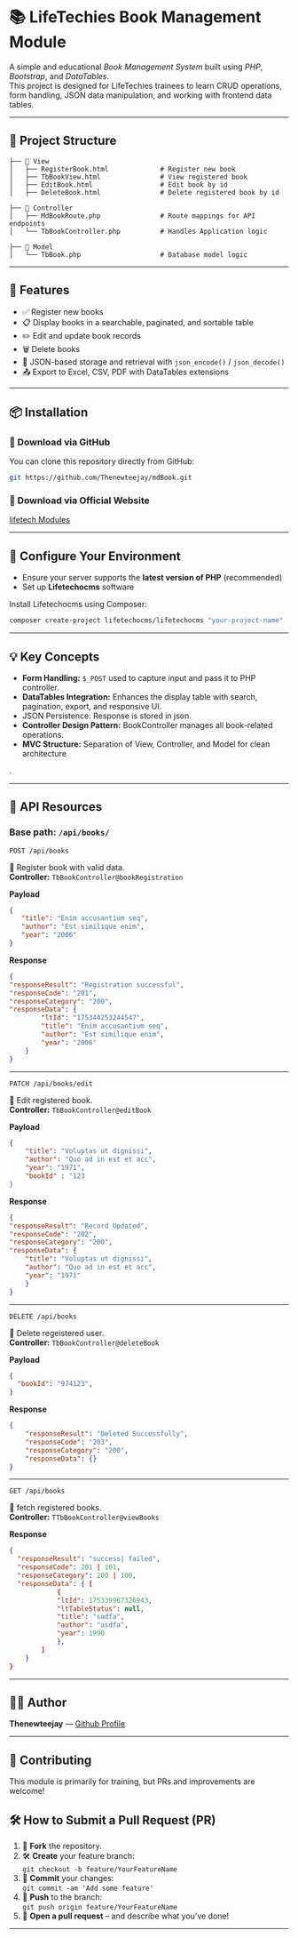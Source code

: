 
# 📚 LifeTechies Book Management Module

A simple and educational *Book Management System* built using *PHP*, *Bootstrap*, and *DataTables*.  
This project is designed for LifeTechies trainees to learn CRUD operations, form handling, JSON data manipulation, and working with frontend data tables.

---

## 📁 Project Structure

```plaintext
├── 📁 View
│   ├── RegisterBook.html             # Register new book
│   ├── TbBookView.html               # View registered book
│   ├── EditBook.html                 # Edit book by id
│   ├── DeleteBook.html               # Delete registered book by id

├── 📁 Controller
│   ├── MdBookRoute.php               # Route mappings for API endpoints
│   └── TbBookController.php          # Handles Application logic

├── 📁 Model
│   └── TbBook.php                    # Database model logic

```

---

## 🚀 Features

- ✅ Register new books
- 📋 Display books in a searchable, paginated, and sortable table
- ✏️ Edit and update book records
- 🗑️ Delete books
- 💾 JSON-based storage and retrieval with `json_encode()` / `json_decode()`
- 📤 Export to Excel, CSV, PDF with DataTables extensions 

---

## 📦 Installation

### 🔽 Download via GitHub

You can clone this repository directly from GitHub:

```bash
git https://github.com/Thenewteejay/mdBook.git
```

### 🔽 Download via Official Website

[lifetech Modules](https://lifetech.host/hub/module)

---

## 🧰 Configure Your Environment

- Ensure your server supports the **latest version of PHP** (recommended)
- Set up **Lifetechocms** software

Install Lifetechocms using Composer:

```bash
composer create-project lifetechocms/lifetechocms "your-project-name"
```

---

## 💡 Key Concepts

- **Form Handling:** `$_POST` used to capture input and pass it to PHP controller.
- **DataTables Integration:** Enhances the display table with search, pagination, export, and responsive UI.
- JSON Persistence: Response is stored in json.
- **Controller Design Pattern:** BookController manages all book-related operations.
- **MVC Structure:** Separation of View, Controller, and Model for clean architecture

.

---

## 📡 API Resources

### Base path: `/api/books/`

```http
POST /api/books
```
🔐 Register book with valid data.  
**Controller:** `TbBookController@bookRegistration`

**Payload**
```json
{
   "title": "Enim accusantium seq",
   "author": "Est similique enim",
   "year": "2006"
}
```
**Response**
```json
{
"responseResult": "Registration successful",
"responseCode": "201",
"responseCategory": "200",
"responseData": {
        "ltId": "175344253244547",
        "title": "Enim accusantium seq",
        "author": "Est similique enim",
        "year": "2006"
    }
}
```

---

```http
PATCH /api/books/edit
```
📝 Edit registered book.  
**Controller:** `TbBookController@editBook`

**Payload**
```json
{
    "title": "Voluptas ut dignissi",
    "author": "Quo ad in est et acc",
    "year": "1971",
    "bookId" : "123
}
```
**Response**

```json
{
"responseResult": "Record Updated",
"responseCode": "202",
"responseCategory": "200",
"responseData": {
    "title": "Voluptas ut dignissi",
    "author": "Quo ad in est et acc",
    "year": "1971"
    }
}
```

---

```http
DELETE /api/books
```
🔁 Delete regeistered user.  
**Controller:** `TbBookController@deleteBook`

**Payload**
```json
{
  "bookId": "974123",
}
```
**Response**
```json
{
    "responseResult": "Deleted Successfully",
    "responseCode": "203",
    "responseCategory": "200",
    "responseData": {}
}

```

---

```http
GET /api/books
```
📩 fetch registered books.  
**Controller:** `TTbBookController@viewBooks`

**Response**
```json
{
  "responseResult": "success| failed",
  "responseCode": 201 | 101,
  "responseCategory": 200 | 100,
  "responseData": { [
            {
            "ltId": 175339967326943,
            "ltTableStatus": null,
            "title": "sadfa",
            "author": "asdfa",
            "year": 1990
            },
        ]
    }
}

```

---

## 🙋‍♂️ Author

**Thenewteejay** — [Github Profile](https://github.com/Thenewteejay)

---

## 🤝 Contributing

This module is primarily for training, but PRs and improvements are welcome!

## 🛠 How to Submit a Pull Request (PR)

1. 🍴 **Fork** the repository.
2. 🛠️ **Create** your feature branch:  
   `git checkout -b feature/YourFeatureName`
3. 🧪 **Commit** your changes:  
   `git commit -am 'Add some feature'`
4. 🚀 **Push** to the branch:  
   `git push origin feature/YourFeatureName`
5. 📩 **Open a pull request** – and describe what you’ve done!

---
